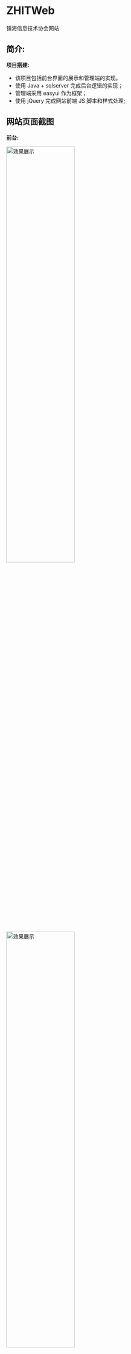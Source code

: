 # ZHITWeb
镇海信息技术协会网站

简介:
---------------
**项目搭建:**

  * 该项目包括前台界面的展示和管理端的实现。
  * 使用 Java + sqlserver 完成后台逻辑的实现；
  * 管理端采用 easyui 作为框架；
  * 使用 jQuery 完成网站前端 JS 脚本和样式处理;

网站页面截图
-------
**前台:**
<div>
<img src="https://raw.githubusercontent.com/MuYunyun/ZHITWeb/master/show/%E7%BD%91%E7%AB%99%E9%A6%96%E9%A1%B5.png" width="60%" height="53%" float"left" height="700" alt="效果展示"/>
<img src="https://raw.githubusercontent.com/MuYunyun/ZHITWeb/master/show/%E5%8D%8F%E4%BC%9A%E6%A6%82%E5%86%B5.png" width="60%" height="53%" float"left" height="700" alt="效果展示"/>
</div>

**管理端:**
<div>
<img src="https://raw.githubusercontent.com/MuYunyun/ZHITWeb/master/show/%E7%99%BB%E5%BD%95%E7%95%8C%E9%9D%A2.png" width="49%" height="45%" float"left" height="700" alt="效果展示"/>
<img src="https://raw.githubusercontent.com/MuYunyun/ZHITWeb/master/show/%E7%AE%A1%E7%90%86%E7%AB%AF1.png" width="50%" height="45%" float"left" height="700" alt="效果展示"/>
<img src="https://raw.githubusercontent.com/MuYunyun/ZHITWeb/master/show/%E7%AE%A1%E7%90%86%E7%AB%AF2.png" width="49%" height="53%" float"left" height="700" alt="效果展示"/>
<img src="https://raw.githubusercontent.com/MuYunyun/ZHITWeb/master/show/%E7%AE%A1%E7%90%86%E7%AB%AF3.png" width="50%" height="53%" float"left" height="700" alt="效果展示"/>
</div>

项目页面:
-------
(默认超级管理员账号密码均是1)
**信息技术协会网站首页:** localhost:8080/WebPage/index.jsp

**管理员后台登录页:** localhost:8080/login.jsp
